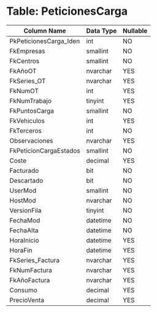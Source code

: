 # Table: PeticionesCarga

| Column Name | Data Type | Nullable |
|-------------|-----------|----------|
| PkPeticionesCarga_Iden | int | NO |
| FkEmpresas | smallint | NO |
| FkCentros | smallint | NO |
| FkAñoOT | nvarchar | YES |
| FkSeries_OT | nvarchar | YES |
| FkNumOT | int | YES |
| FkNumTrabajo | tinyint | YES |
| FkPuntosCarga | smallint | NO |
| FkVehiculos | int | YES |
| FkTerceros | int | NO |
| Observaciones | nvarchar | YES |
| FkPeticionCargaEstados | smallint | NO |
| Coste | decimal | YES |
| Facturado | bit | NO |
| Descartado | bit | NO |
| UserMod | smallint | NO |
| HostMod | nvarchar | NO |
| VersionFila | tinyint | NO |
| FechaMod | datetime | NO |
| FechaAlta | datetime | NO |
| HoraInicio | datetime | YES |
| HoraFin | datetime | YES |
| FkSeries_Factura | nvarchar | YES |
| FkNumFactura | nvarchar | YES |
| FkAñoFactura | nvarchar | YES |
| Consumo | decimal | YES |
| PrecioVenta | decimal | YES |
